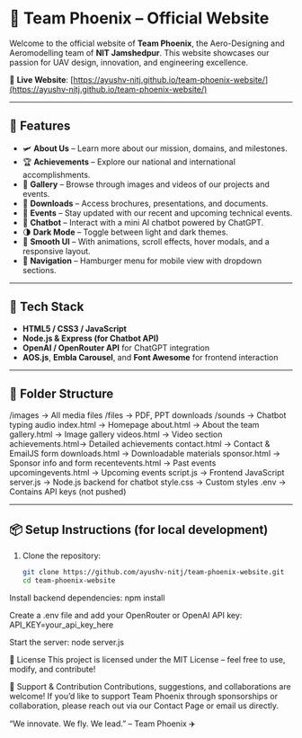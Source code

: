 # 🚀 Team Phoenix – Official Website

Welcome to the official website of **Team Phoenix**, the Aero-Designing and Aeromodelling team of **NIT Jamshedpur**. This website showcases our passion for UAV design, innovation, and engineering excellence.

🔗 **Live Website**: [https://ayushv-nitj.github.io/team-phoenix-website/](https://ayushv-nitj.github.io/team-phoenix-website/)

---

## 📌 Features

- 🛩️ **About Us** – Learn more about our mission, domains, and milestones.
- 🏆 **Achievements** – Explore our national and international accomplishments.
- 📸 **Gallery** – Browse through images and videos of our projects and events.
- 📂 **Downloads** – Access brochures, presentations, and documents.
- 📅 **Events** – Stay updated with our recent and upcoming technical events.
- 💬 **Chatbot** – Interact with a mini AI chatbot powered by ChatGPT.
- 🌗 **Dark Mode** – Toggle between light and dark themes.
- 📜 **Smooth UI** – With animations, scroll effects, hover modals, and a responsive layout.
- 🧭 **Navigation** – Hamburger menu for mobile view with dropdown sections.

---

## 🧠 Tech Stack

- **HTML5 / CSS3 / JavaScript**
- **Node.js & Express (for Chatbot API)**
- **OpenAI / OpenRouter API** for ChatGPT integration
- **AOS.js**, **Embla Carousel**, and **Font Awesome** for frontend interaction

---

## 📁 Folder Structure

/images → All media files
/files → PDF, PPT downloads
/sounds → Chatbot typing audio
index.html → Homepage
about.html → About the team
gallery.html → Image gallery
videos.html → Video section
achievements.html→ Detailed achievements
contact.html → Contact & EmailJS form
downloads.html → Downloadable materials
sponsor.html → Sponsor info and form
recentevents.html → Past events
upcomingevents.html → Upcoming events
script.js → Frontend JavaScript
server.js → Node.js backend for chatbot
style.css → Custom styles
.env → Contains API keys (not pushed)

---

## 📦 Setup Instructions (for local development)

1. Clone the repository:
   ```bash
   git clone https://github.com/ayushv-nitj/team-phoenix-website.git
   cd team-phoenix-website
   
Install backend dependencies:
npm install

Create a .env file and add your OpenRouter or OpenAI API key:
API_KEY=your_api_key_here


Start the server:
node server.js


📄 License
This project is licensed under the MIT License – feel free to use, modify, and contribute!

🙌 Support & Contribution
Contributions, suggestions, and collaborations are welcome! If you’d like to support Team Phoenix through sponsorships or collaboration, please reach out via our Contact Page or email us directly.

“We innovate. We fly. We lead.” – Team Phoenix ✈️